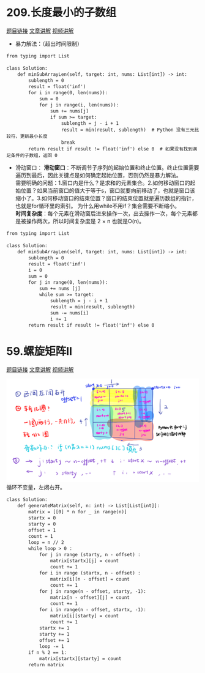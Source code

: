 # 209.长度最小的子数组  
[题目链接](https://leetcode.cn/problems/minimum-size-subarray-sum/) [文章讲解](https://programmercarl.com/0209.%E9%95%BF%E5%BA%A6%E6%9C%80%E5%B0%8F%E7%9A%84%E5%AD%90%E6%95%B0%E7%BB%84.html) [视频讲解](https://www.bilibili.com/video/BV1tZ4y1q7XE)

- 暴力解法：（超出时间限制）
```
from typing import List

class Solution:
    def minSubArrayLen(self, target: int, nums: List[int]) -> int:
        sublength = 0
        result = float('inf')
        for i in range(0, len(nums)):
            sum = 0
            for j in range(i, len(nums)):
                sum += nums[j]
                if sum >= target:
                    sublength = j - i + 1
                    result = min(result, sublength)  # Python 没有三元比较符，更新最小长度
                    break
        return result if result != float('inf') else 0  # 如果没有找到满足条件的子数组，返回 0
```

- 滑动窗口：
**滑动窗口**：不断调节子序列的起始位置和终止位置。终止位置需要遍历到最后，因此关键点是如何确定起始位置，否则仍然是暴力解法。  
需要明确的问题：1.窗口内是什么？是求和的元素集合。2.如何移动窗口的起始位置？如果当前窗口的值大于等于s，窗口就要向前移动了，也就是窗口该缩小了。3.如何移动窗口的结束位置？窗口的结束位置就是遍历数组的指针，也就是for循环里的索引。
为什么用while不用if？集合需要不断缩小。  
**时间复杂度**：每个元素在滑动窗后进来操作一次，出去操作一次，每个元素都是被操作两次，所以时间复杂度是 2 × n 也就是O(n)。  
```
from typing import List

class Solution:
    def minSubArrayLen(self, target: int, nums: List[int]) -> int:
        sublength = 0
        result = float('inf')
        i = 0 
        sum = 0
        for j in range(0, len(nums)):
            sum += nums [j]
            while sum >= target:
                sublength = j - i + 1
                result = min(result, sublength)
                sum -= nums[i]
                i += 1
        return result if result != float('inf') else 0  
```

# 59.螺旋矩阵II  
[题目链接](https://leetcode.cn/problems/spiral-matrix-ii/) [文章讲解](https://programmercarl.com/0059.%E8%9E%BA%E6%97%8B%E7%9F%A9%E9%98%B5II.html) [视频讲解](https://www.bilibili.com/video/BV1SL4y1N7mV/)

![image](contents/images/59.螺旋矩阵II.png)
循环不变量，左闭右开。
```
class Solution:
    def generateMatrix(self, n: int) -> List[List[int]]:
        matrix = [[0] * n for _ in range(n)]
        startx = 0
        starty = 0
        offset = 1
        count = 1
        loop = n // 2
        while loop > 0 :
            for j in range (starty, n - offset) :
                matrix[startx][j] = count
                count += 1
            for i in range (startx, n - offset) :
                matrix[i][n - offset] = count
                count += 1
            for j in range(n - offset, starty, -1):
                matrix[n - offset][j] = count
                count += 1
            for i in range(n - offset, startx, -1):
                matrix[i][starty] = count
                count += 1
            startx += 1
            starty += 1
            offset += 1
            loop -= 1
        if n % 2 == 1:
            matrix[startx][starty] = count
        return matrix
```

